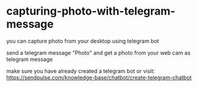 # capturing-photo-with-telegram-message
you can capture photo from your desktop using telegram bot

send a telegram message "Photo" and get a photo from your web cam as telegram message

make sure you have already created a telegram bot 
or visit:
https://sendpulse.com/knowledge-base/chatbot/create-telegram-chatbot
